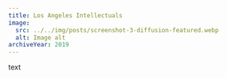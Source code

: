 ```yaml
---
title: Los Angeles Intellectuals
image:
  src: ../../img/posts/screenshot-3-diffusion-featured.webp
  alt: Image alt
archiveYear: 2019
---
```


text
